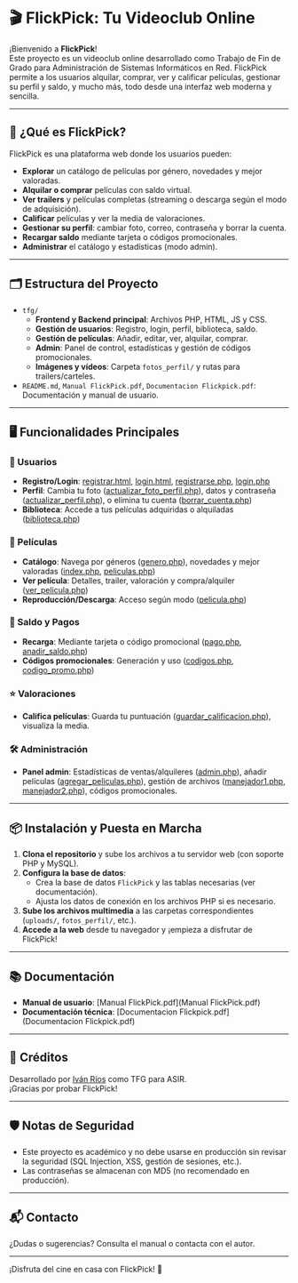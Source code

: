 # 🎬 FlickPick: Tu Videoclub Online

¡Bienvenido a **FlickPick**!  
Este proyecto es un videoclub online desarrollado como Trabajo de Fin de Grado para Administración de Sistemas Informáticos en Red. FlickPick permite a los usuarios alquilar, comprar, ver y calificar películas, gestionar su perfil y saldo, y mucho más, todo desde una interfaz web moderna y sencilla.

---

## 🚀 ¿Qué es FlickPick?

FlickPick es una plataforma web donde los usuarios pueden:

- **Explorar** un catálogo de películas por género, novedades y mejor valoradas.
- **Alquilar o comprar** películas con saldo virtual.
- **Ver trailers** y películas completas (streaming o descarga según el modo de adquisición).
- **Calificar** películas y ver la media de valoraciones.
- **Gestionar su perfil**: cambiar foto, correo, contraseña y borrar la cuenta.
- **Recargar saldo** mediante tarjeta o códigos promocionales.
- **Administrar** el catálogo y estadísticas (modo admin).

---

## 🗂️ Estructura del Proyecto

- `tfg/`
  - **Frontend y Backend principal**: Archivos PHP, HTML, JS y CSS.
  - **Gestión de usuarios**: Registro, login, perfil, biblioteca, saldo.
  - **Gestión de películas**: Añadir, editar, ver, alquilar, comprar.
  - **Admin**: Panel de control, estadísticas y gestión de códigos promocionales.
  - **Imágenes y vídeos**: Carpeta `fotos_perfil/` y rutas para trailers/carteles.
- `README.md`, `Manual FlickPick.pdf`, `Documentacion Flickpick.pdf`: Documentación y manual de usuario.

---

## 🖥️ Funcionalidades Principales

### 👤 Usuarios

- **Registro/Login**: [registrar.html](tfg/registrar.html), [login.html](tfg/login.html), [registrarse.php](tfg/registrarse.php), [login.php](tfg/login.php)
- **Perfil**: Cambia tu foto ([actualizar_foto_perfil.php](tfg/actualizar_foto_perfil.php)), datos y contraseña ([actualizar_perfil.php](tfg/actualizar_perfil.php)), o elimina tu cuenta ([borrar_cuenta.php](tfg/borrar_cuenta.php))
- **Biblioteca**: Accede a tus películas adquiridas o alquiladas ([biblioteca.php](tfg/biblioteca.php))

### 🎥 Películas

- **Catálogo**: Navega por géneros ([genero.php](tfg/genero.php)), novedades y mejor valoradas ([index.php](tfg/index.php), [peliculas.php](tfg/peliculas.php))
- **Ver película**: Detalles, trailer, valoración y compra/alquiler ([ver_pelicula.php](tfg/ver_pelicula.php))
- **Reproducción/Descarga**: Acceso según modo ([pelicula.php](tfg/pelicula.php))

### 💸 Saldo y Pagos

- **Recarga**: Mediante tarjeta o código promocional ([pago.php](tfg/pago.php), [anadir_saldo.php](tfg/anadir_saldo.php))
- **Códigos promocionales**: Generación y uso ([codigos.php](tfg/codigos.php), [codigo_promo.php](tfg/codigo_promo.php))

### ⭐ Valoraciones

- **Califica películas**: Guarda tu puntuación ([guardar_calificacion.php](tfg/guardar_calificacion.php)), visualiza la media.

### 🛠️ Administración

- **Panel admin**: Estadísticas de ventas/alquileres ([admin.php](tfg/admin.php)), añadir películas ([agregar_peliculas.php](tfg/agregar_peliculas.php)), gestión de archivos ([manejador1.php](tfg/manejador1.php), [manejador2.php](tfg/manejador2.php)), códigos promocionales.

---

## 📦 Instalación y Puesta en Marcha

1. **Clona el repositorio** y sube los archivos a tu servidor web (con soporte PHP y MySQL).
2. **Configura la base de datos**:  
   - Crea la base de datos `FlickPick` y las tablas necesarias (ver documentación).
   - Ajusta los datos de conexión en los archivos PHP si es necesario.
3. **Sube los archivos multimedia** a las carpetas correspondientes (`uploads/`, `fotos_perfil/`, etc.).
4. **Accede a la web** desde tu navegador y ¡empieza a disfrutar de FlickPick!

---

## 📚 Documentación

- **Manual de usuario**: [Manual FlickPick.pdf](Manual FlickPick.pdf)
- **Documentación técnica**: [Documentacion Flickpick.pdf](Documentacion Flickpick.pdf)

---

## 📝 Créditos

Desarrollado por [Iván Ríos](https://github.com/Ivanrr462) como TFG para ASIR.  
¡Gracias por probar FlickPick!

---

## 🛡️ Notas de Seguridad

- Este proyecto es académico y no debe usarse en producción sin revisar la seguridad (SQL Injection, XSS, gestión de sesiones, etc.).
- Las contraseñas se almacenan con MD5 (no recomendado en producción).

---

## 📬 Contacto

¿Dudas o sugerencias? Consulta el manual o contacta con el autor.

---

¡Disfruta del cine en casa con FlickPick! 🍿